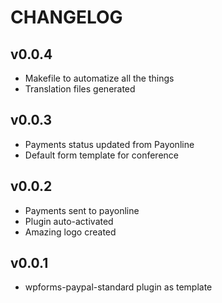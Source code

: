 # CHANGELOG

## v0.0.4
 - Makefile to automatize all the things
 - Translation files generated

## v0.0.3
 - Payments status updated from Payonline 
 - Default form template for conference

## v0.0.2
 - Payments sent to payonline
 - Plugin auto-activated
 - Amazing logo created

## v0.0.1
 - wpforms-paypal-standard plugin as template